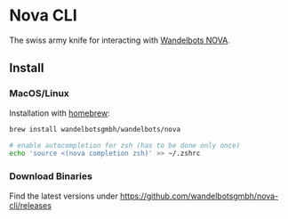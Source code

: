 # Nova CLI

The swiss army knife for interacting with [Wandelbots NOVA](https://www.wandelbots.com/).

## Install

### MacOS/Linux

Installation with [homebrew](https://brew.sh/):
```bash
brew install wandelbotsgmbh/wandelbots/nova

# enable autocompletion for zsh (has to be done only once)
echo 'source <(nova completion zsh)' >> ~/.zshrc
```

### Download Binaries

Find the latest versions under https://github.com/wandelbotsgmbh/nova-cli/releases
